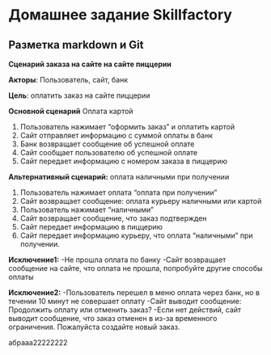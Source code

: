 # Домашнее задание Skillfactory
## Разметка markdown и Git

**Сценарий заказа на сайте на сайте пиццерии**

**Акторы**: Пользователь, сайт, банк

**Цель**: оплатить заказ на сайте пиццерии

**Основной сценарий** Оплата картой
1. Пользователь нажимает “оформить заказ” и оплатить картой
2. Сайт отправляет информацию с суммой оплаты в банк
3. Банк возвращает сообщение об успешной оплате
4. Сайт сообщает пользователю об успешной оплате
5. Сайт передает информацию с номером заказа в пиццерию

**Альтернативный сценарий:** оплата наличными при получении
1. Пользователь нажимает оплата “оплата при получении”
2. Сайт возвращает сообщение: оплата курьеру наличными или картой
3. Пользователь нажимает “наличными”
4. Сайт возвращает сообщение, что заказ подтвержден
5. Сайт передает информацию в пиццерию
6. Сайт передает информацию курьеру, что оплата “наличными” при получении.

**Исключение1:**
-Не прошла оплата по банку
-Сайт возвращает сообщение на сайте, что оплата не прошла, попробуйте другие способы оплаты

**Исключение2:**
-Пользователь перешел в меню оплата через банк, но в течении 10 минут не совершает оплату
-Сайт выводит сообщение: Продолжить оплату или отменить заказ?
-Если нет действий, сайт выводит сообщение, что заказ отменен в из-за временного ограничения. Пожалуйста создайте новый заказ.

абрааа22222222